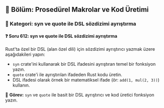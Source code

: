 ## 📘 Bölüm: Prosedürel Makrolar ve Kod Üretimi  
### 🔹 Kategori: syn ve quote ile DSL sözdizimi ayrıştırma  
#### ❓ Soru 612: syn ve quote ile DSL sözdizimi ayrıştırma

Rust'ta özel bir DSL (alan özel dili) için sözdizimi ayrıştırıcı yazmak üzere aşağıdakileri yapın:

- `syn` crate'ini kullanarak bir DSL ifadesini ayrıştıran temel bir fonksiyon yazın.
- `quote` crate'i ile ayrıştırılan ifadeden Rust kodu üretin.
- DSL ifadesi olarak örnek bir matematiksel ifade (ör: `add(1, mul(2, 3))`) kullanın.

🔧 **Görev:** `syn` ve `quote` ile basit bir DSL ayrıştırıcı ve kod üretici fonksiyon yazın.
